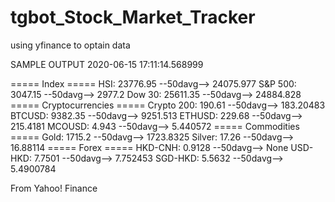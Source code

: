 # tgbot_Stock_Market_Tracker
using yfinance to optain data

SAMPLE OUTPUT
2020-06-15 17:11:14.568999

===== Index =====
HSI: 23776.95 --50davg--> 24075.977
S&P 500: 3047.15 --50davg--> 2977.2
Dow 30: 25611.35 --50davg--> 24884.828
===== Cryptocurrencies =====
Crypto 200: 190.61 --50davg--> 183.20483
BTCUSD: 9382.35 --50davg--> 9251.513
ETHUSD: 229.68 --50davg--> 215.4181
MCOUSD: 4.943 --50davg--> 5.440572
===== Commodities =====
Gold: 1715.2 --50davg--> 1723.8325
Silver: 17.26 --50davg--> 16.88114
===== Forex =====
HKD-CNH: 0.9128 --50davg--> None
USD-HKD: 7.7501 --50davg--> 7.752453
SGD-HKD: 5.5632 --50davg--> 5.4900784

From Yahoo! Finance
